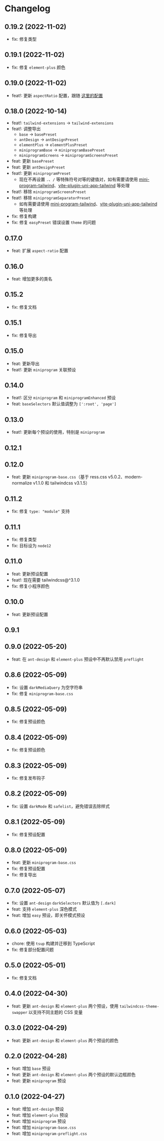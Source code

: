# Changelog

## 0.19.2 (2022-11-02)

- fix: 修复类型

## 0.19.1 (2022-11-02)

- fix: 修复 `element-plus` 颜色

## 0.19.0 (2022-11-02)

- feat!: 更新 `aspectRatio` 配置，跟随 [这里的配置](https://github.com/tailwindlabs/tailwindcss-aspect-ratio#compatibility-with-default-aspect-ratio-utilities)

## 0.18.0 (2022-10-14)

- feat!: `tailwind-extensions` -> `tailwind-extensions`
- feat!: 调整导出
  - `base` -> `basePreset`
  - `antDesign` -> `antDesignPreset`
  - `elementPlus` -> `elementPlusPreset`
  - `miniprogramBase` -> `miniprogramBasePreset`
  - `miniprogramScreens` -> `miniprogramScreensPreset`
- feat: 更新 `basePreset`
- feat: 更新 `antDesignPreset`
- feat!: 更新 `miniprogramPreset`
  - 现在不再设置 `.`、`/` 等特殊符号对等的键值对，如有需要请使用 [mini-program-tailwind](https://github.com/dcasia/mini-program-tailwind)、[vite-plugin-uni-app-tailwind](https://github.com/ModyQyW/uni-helper/tree/main/packages/vite-plugin-uni-app-tailwind) 等处理
- feat!: 移除 `miniprogramScreensPreset`
- feat!: 移除 `miniprogramSeparatorPreset`
  - 如有需要请使用 [mini-program-tailwind](https://github.com/dcasia/mini-program-tailwind)、[vite-plugin-uni-app-tailwind](https://github.com/ModyQyW/uni-helper/tree/main/packages/vite-plugin-uni-app-tailwind) 等处理
- fix: 修复构建
- fix: 修复 `easyPreset` 错误设置 `theme` 的问题

## 0.17.0

- feat: 扩展 `aspect-ratio` 配置

## 0.16.0

- feat: 增加更多的类名

## 0.15.2

- fix: 修复文档

## 0.15.1

- fix: 修复导出

## 0.15.0

- feat: 更新导出
- feat!: 更新 `miniprogram` 关联预设

## 0.14.0

- feat!: 区分 `miniprogram` 和 `miniprogramEnhanced` 预设
- feat: `baseSelectors` 默认值调整为 `[':root', 'page']`

## 0.13.0

- feat!: 更新每个预设的使用，特别是 `miniprogram`

## 0.12.1

## 0.12.0

- feat: 更新 `miniprogram-base.css`（基于 ress.css v5.0.2、modern-normalize v1.1.0 和 tailwindcss v3.1.5）

## 0.11.2

- fix: 修复 `type: "module"` 支持

## 0.11.1

- fix: 修复类型
- fix: 目标设为 `node12`

## 0.11.0

- feat: 更新预设配置
- feat!: 现在需要 tailwindcss@^3.1.0
- fix: 修复小程序颜色

## 0.10.0

- feat: 更新预设配置

## 0.9.1

## 0.9.0 (2022-05-20)

- feat: 在 `ant-design` 和 `element-plus` 预设中不再默认禁用 `preflight`

## 0.8.6 (2022-05-09)

- fix: 设置 `darkMediaQuery` 为空字符串
- fix: 修复 `miniprogram-base.css`

## 0.8.5 (2022-05-09)

- fix: 修复预设颜色

## 0.8.4 (2022-05-09)

- fix: 修复预设颜色

## 0.8.3 (2022-05-09)

- fix: 修复发布钩子

## 0.8.2 (2022-05-09)

- fix: 设置 `darkMode` 和 `safelist`，避免错误去除样式

## 0.8.1 (2022-05-09)

- fix: 修复预设配置

## 0.8.0 (2022-05-09)

- feat: 更新 `miniprogram-base.css`
- fix: 修复预设配置
- fix: 修复导出

## 0.7.0 (2022-05-07)

- fix: 设置 `ant-design` `darkSelectors` 默认值为 `[.dark]`
- feat: 支持 `element-plus` 深色模式
- feat: 增加 `easy` 预设，即关怀模式预设

## 0.6.0 (2022-05-03)

- chore: 使用 `tsup` 构建并迁移到 TypeScript
- fix: 修复部分配置问题

## 0.5.0 (2022-05-01)

- fix: 修复文档

## 0.4.0 (2022-04-30)

- feat: 更新 `ant-design` 和 `element-plus` 两个预设，使用 `tailwindcss-theme-swapper` 以支持不同主题的 CSS 变量

## 0.3.0 (2022-04-29)

- feat: 更新 `ant-design` 和 `element-plus` 两个预设的颜色

## 0.2.0 (2022-04-28)

- feat: 增加 `base` 预设
- feat: 更新 `ant-design` 和 `element-plus` 两个预设的默认边框颜色
- feat: 更新 `miniprogram` 预设

## 0.1.0 (2022-04-27)

- feat: 增加 `ant-design` 预设
- feat: 增加 `element-plus` 预设
- feat: 增加 `miniprogram` 预设
- feat: 增加 `miniprogram-base.css`
- feat: 增加 `miniprogram-preflight.css`

